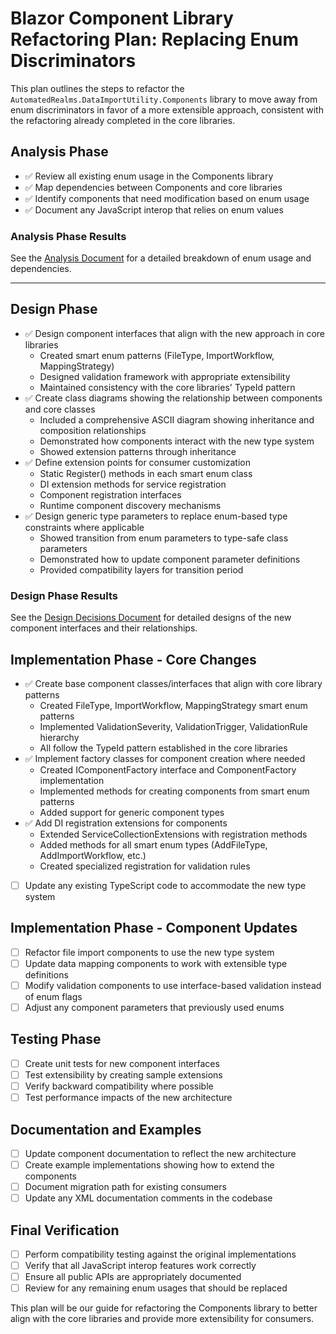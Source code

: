 ﻿# Blazor Component Library Refactoring Plan: Replacing Enum Discriminators

This plan outlines the steps to refactor the `AutomatedRealms.DataImportUtility.Components` library to move away from enum discriminators in favor of a more extensible approach, consistent with the refactoring already completed in the core libraries.

## Analysis Phase

- ✅ Review all existing enum usage in the Components library
- ✅ Map dependencies between Components and core libraries
- ✅ Identify components that need modification based on enum usage
- ✅ Document any JavaScript interop that relies on enum values

### Analysis Phase Results

See the [Analysis Document](AnalysisPhaseResults.md) for a detailed breakdown of enum usage and dependencies.

---

## Design Phase

- ✅ Design component interfaces that align with the new approach in core libraries
  -	Created smart enum patterns (FileType, ImportWorkflow, MappingStrategy)
  -	Designed validation framework with appropriate extensibility
  -	Maintained consistency with the core libraries' TypeId pattern
- ✅ Create class diagrams showing the relationship between components and core classes
  -	Included a comprehensive ASCII diagram showing inheritance and composition relationships
  -	Demonstrated how components interact with the new type system
  -	Showed extension patterns through inheritance
- ✅ Define extension points for consumer customization
  -	Static Register() methods in each smart enum class
  -	DI extension methods for service registration
  -	Component registration interfaces
  -	Runtime component discovery mechanisms
- ✅ Design generic type parameters to replace enum-based type constraints where applicable
  -	Showed transition from enum parameters to type-safe class parameters
  -	Demonstrated how to update component parameter definitions
  -	Provided compatibility layers for transition period

### Design Phase Results

See the [Design Decisions Document](DesignDecisions.md) for detailed designs of the new component interfaces and their relationships.

## Implementation Phase - Core Changes

- ✅ Create base component classes/interfaces that align with core library patterns
  -	Created FileType, ImportWorkflow, MappingStrategy smart enum patterns
  -	Implemented ValidationSeverity, ValidationTrigger, ValidationRule hierarchy
  -	All follow the TypeId pattern established in the core libraries
- ✅ Implement factory classes for component creation where needed
  -	Created IComponentFactory interface and ComponentFactory implementation
  -	Implemented methods for creating components from smart enum patterns
  -	Added support for generic component types
- ✅ Add DI registration extensions for components
  -	Extended ServiceCollectionExtensions with registration methods
  -	Added methods for all smart enum types (AddFileType, AddImportWorkflow, etc.)
  -	Created specialized registration for validation rules
- [ ] Update any existing TypeScript code to accommodate the new type system

## Implementation Phase - Component Updates

- [ ] Refactor file import components to use the new type system
- [ ] Update data mapping components to work with extensible type definitions
- [ ] Modify validation components to use interface-based validation instead of enum flags
- [ ] Adjust any component parameters that previously used enums

## Testing Phase

- [ ] Create unit tests for new component interfaces
- [ ] Test extensibility by creating sample extensions
- [ ] Verify backward compatibility where possible
- [ ] Test performance impacts of the new architecture

## Documentation and Examples

- [ ] Update component documentation to reflect the new architecture
- [ ] Create example implementations showing how to extend the components
- [ ] Document migration path for existing consumers
- [ ] Update any XML documentation comments in the codebase

## Final Verification

- [ ] Perform compatibility testing against the original implementations
- [ ] Verify that all JavaScript interop features work correctly
- [ ] Ensure all public APIs are appropriately documented
- [ ] Review for any remaining enum usages that should be replaced

This plan will be our guide for refactoring the Components library to better align with the core libraries and provide more extensibility for consumers.